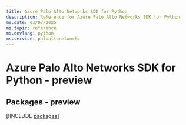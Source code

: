 ```yaml
---
title: Azure Palo Alto Networks SDK for Python
description: Reference for Azure Palo Alto Networks SDK for Python
ms.date: 03/07/2025
ms.topic: reference
ms.devlang: python
ms.service: paloaltonetworks
---
```

# Azure Palo Alto Networks SDK for Python - preview
## Packages - preview
[!INCLUDE [packages](palo-alto-networks-index.md)]